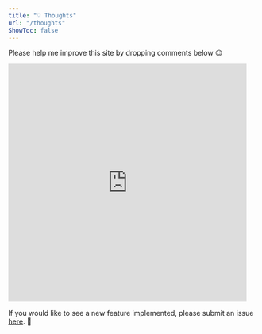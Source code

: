 ```yaml
---
title: "💡 Thoughts"
url: "/thoughts"
ShowToc: false
---
```


Please help me improve this site by dropping comments below 😉

<iframe src="https://giphy.com/embed/9KSQsaxgYCKTNaix8i" width="480" height="480" frameBorder="0" class="giphy-embed" allowFullScreen></iframe><p><a href="https://giphy.com/gifs/loop-monochrome-orthographic-9KSQsaxgYCKTNaix8i"></a></p>

If you would like to see a new feature implemented, please submit an issue [here](https://github.com/21han/blog/issues/new). 🙏
